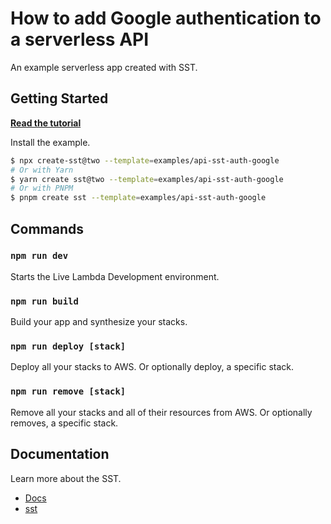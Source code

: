 # How to add Google authentication to a serverless API

An example serverless app created with SST.

## Getting Started

[**Read the tutorial**](https://sst.dev/examples/how-to-add-google-login-to-your-sst-apps.html)

Install the example.

```bash
$ npx create-sst@two --template=examples/api-sst-auth-google
# Or with Yarn
$ yarn create sst@two --template=examples/api-sst-auth-google
# Or with PNPM
$ pnpm create sst --template=examples/api-sst-auth-google
```

## Commands

### `npm run dev`

Starts the Live Lambda Development environment.

### `npm run build`

Build your app and synthesize your stacks.

### `npm run deploy [stack]`

Deploy all your stacks to AWS. Or optionally deploy, a specific stack.

### `npm run remove [stack]`

Remove all your stacks and all of their resources from AWS. Or optionally removes, a specific stack.

## Documentation

Learn more about the SST.

- [Docs](https://docs.sst.dev/)
- [sst](https://docs.sst.dev/packages/sst)
